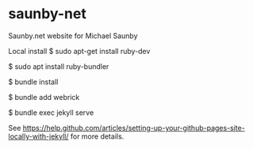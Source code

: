 # saunby-net
Saunby.net website for Michael Saunby

Local install
$ sudo apt-get install ruby-dev

$ sudo apt install ruby-bundler

$ bundle install

$ bundle add webrick

$ bundle exec jekyll serve

See https://help.github.com/articles/setting-up-your-github-pages-site-locally-with-jekyll/ for more details.
